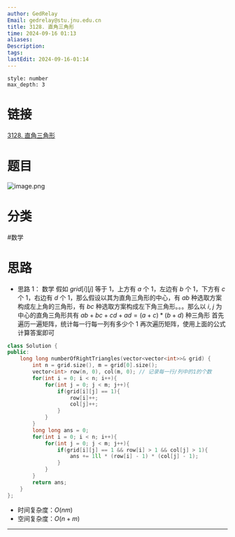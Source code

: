 ```yaml
---
author: GedRelay
Email: gedrelay@stu.jnu.edu.cn
title: 3128. 直角三角形
time: 2024-09-16 01:13
aliases: 
Description: 
tags: 
lastEdit: 2024-09-16-01:14
---
```


```toc
style: number
max_depth: 3
```

# 链接
[3128. 直角三角形](https://leetcode.cn/problems/right-triangles/) 

# 题目
![image.png](https://ged-pic-bed.oss-cn-guangzhou.aliyuncs.com/img/202409160113044.png)


# 分类
#数学 

# 思路
- 思路 1：
数学
假如 $grid[i][j]$ 等于 $1$，上方有 $a$ 个 $1$，左边有 $b$ 个 $1$，下方有 $c$ 个 $1$，右边有 $d$ 个 $1$，那么假设以其为直角三角形的中心，有 $ab$ 种选取方案构成左上角的三角形，有 $bc$ 种选取方案构成左下角三角形。。。那么以 $i$, $j$ 为中心的直角三角形共有 $ab+bc+cd+ad=(a+c)*(b+d)$ 种三角形 
首先遍历一遍矩阵，统计每一行每一列有多少个 $1$ 
再次遍历矩阵，使用上面的公式计算答案即可



```cpp
class Solution {
public:
    long long numberOfRightTriangles(vector<vector<int>>& grid) {
        int n = grid.size(), m = grid[0].size();
        vector<int> row(n, 0), col(m, 0); // 记录每一行/列中的1的个数
        for(int i = 0; i < n; i++){
            for(int j = 0; j < m; j++){
                if(grid[i][j] == 1){
                    row[i]++;
                    col[j]++;
                }
            }
        }
        long long ans = 0;
        for(int i = 0; i < n; i++){
            for(int j = 0; j < m; j++){
                if(grid[i][j] == 1 && row[i] > 1 && col[j] > 1){
                    ans += 1ll * (row[i] - 1) * (col[j] - 1);
                }
            }
        }
        return ans;
    }
};
```


- 时间复杂度：${O\left( nm \right)  }$ 
- 空间复杂度：${O\left( n+m \right)  }$ 


---

